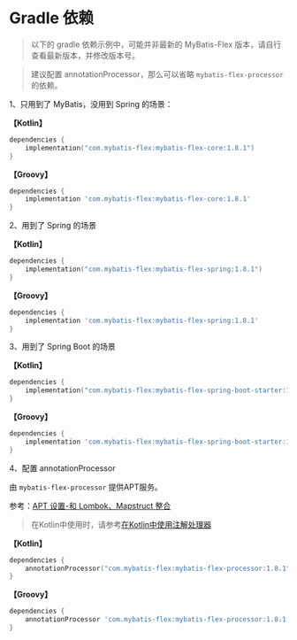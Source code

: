 # Gradle 依赖

> 以下的 gradle 依赖示例中，可能并非最新的 MyBatis-Flex 版本，请自行查看最新版本，并修改版本号。

> 建议配置 annotationProcessor，那么可以省略 `mybatis-flex-processor` 的依赖。

1、只用到了 MyBatis，没用到 Spring 的场景：

**【Kotlin】**

```kotlin
dependencies {
    implementation("com.mybatis-flex:mybatis-flex-core:1.8.1")
}
```

**【Groovy】**

```groovy
dependencies {
    implementation 'com.mybatis-flex:mybatis-flex-core:1.8.1'
}
```

2、用到了 Spring 的场景

**【Kotlin】**

```kotlin
dependencies {
    implementation("com.mybatis-flex:mybatis-flex-spring:1.8.1")
}
```

**【Groovy】**

```groovy
dependencies {
    implementation 'com.mybatis-flex:mybatis-flex-spring:1.8.1'
}
```

3、用到了 Spring Boot 的场景

**【Kotlin】**

```kotlin
dependencies {
    implementation("com.mybatis-flex:mybatis-flex-spring-boot-starter:1.8.1")
}
```

**【Groovy】**

```groovy
dependencies {
    implementation 'com.mybatis-flex:mybatis-flex-spring-boot-starter:1.8.1'
}
```

4、配置 annotationProcessor

由 `mybatis-flex-processor` 提供APT服务。

参考：[APT 设置-和 Lombok、Mapstruct 整合](../others/apt.md)

> 在Kotlin中使用时，请参考[在Kotlin中使用注解处理器](../others/kapt.md)

**【Kotlin】**

```kotlin
dependencies {
    annotationProcessor("com.mybatis-flex:mybatis-flex-processor:1.8.1")
}
```

**【Groovy】**

```groovy
dependencies {
    annotationProcessor 'com.mybatis-flex:mybatis-flex-processor:1.8.1'
}
```
